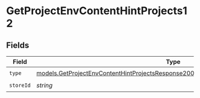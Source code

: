 # GetProjectEnvContentHintProjects12


## Fields

| Field                                                                                                                                                                              | Type                                                                                                                                                                               | Required                                                                                                                                                                           | Description                                                                                                                                                                        |
| ---------------------------------------------------------------------------------------------------------------------------------------------------------------------------------- | ---------------------------------------------------------------------------------------------------------------------------------------------------------------------------------- | ---------------------------------------------------------------------------------------------------------------------------------------------------------------------------------- | ---------------------------------------------------------------------------------------------------------------------------------------------------------------------------------- |
| `type`                                                                                                                                                                             | [models.GetProjectEnvContentHintProjectsResponse200ApplicationJSONResponseBody212Type](../models/getprojectenvcontenthintprojectsresponse200applicationjsonresponsebody212type.md) | :heavy_check_mark:                                                                                                                                                                 | N/A                                                                                                                                                                                |
| `storeId`                                                                                                                                                                          | *string*                                                                                                                                                                           | :heavy_check_mark:                                                                                                                                                                 | N/A                                                                                                                                                                                |